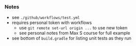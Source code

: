 
### Notes

* see `./github/workflows/test.yml`
* requires personal token with workflows
    - use `git remote set-url origin ...` to use new token
    - see personal notes from Max S course for full example
* see bottom of `build.gradle` for listing unit tests as they run 

